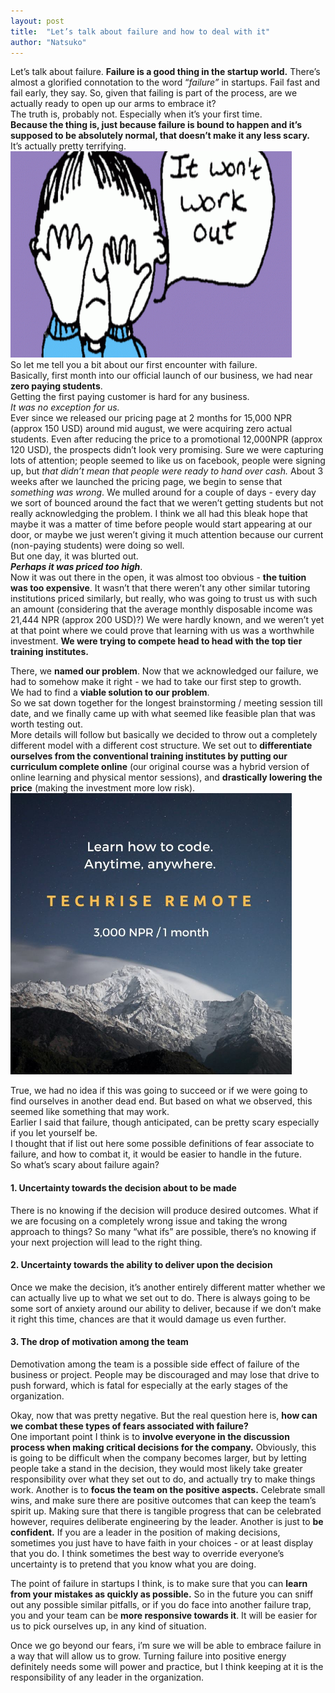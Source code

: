 ```yaml
---
layout: post
title:  "Let’s talk about failure and how to deal with it"
author: "Natsuko"
---
```



Let’s talk about failure. **Failure is a good thing in the startup world.** There’s almost a glorified connotation to the word “*failure”* in startups. Fail fast and fail early, they say. 
So, given that failing is part of the process, are we actually ready to open up our arms to embrace it? <br>
The truth is, probably not. Especially when it’s your first time.<br>
**Because the thing is, just because failure is bound to happen and it’s supposed to be absolutely normal, that doesn’t make it any less scary. <br>**
It’s actually pretty terrifying. 
<br>
<img src="/assets/fail.gif" style="height:330px; width:450px;">
<br>
So let me tell you a bit about our first encounter with failure. 
<br>Basically, first month into our official launch of our business, we had near **zero paying students**.<br>
Getting the first paying customer is hard for any business.<br>
*It was no exception for us.*<br>
Ever since we released our pricing page at 2 months for 15,000 NPR (approx 150 USD) around mid august, we were acquiring zero actual students. Even after reducing the price to a promotional 12,000NPR (approx 120 USD), the prospects didn’t look very promising. Sure we were capturing lots of attention; people seemed to like us on facebook, people were signing up, but *that didn’t mean that people were ready to hand over cash.*
About 3 weeks after we launched the pricing page, we begin to sense that *something was wrong*. We mulled around for a couple of days - every day we sort of bounced around the fact that we weren’t getting students but not really acknowledging the problem. I think we all had this bleak hope that maybe it was a matter of time before people would start appearing at our door, or maybe we just weren’t giving it much attention because our current (non-paying students) were doing so well.  
But one day, it was blurted out. <br>
**<i>Perhaps it was priced too high</i>**.<br>
 Now it was out there in the open, it was almost too obvious - **the tuition was too expensive**. It wasn’t that there weren’t any other similar tutoring institutions priced similarly, but really, who was going to trust us with such an amount (considering that the average monthly disposable income was 21,444 NPR (approx 200 USD)?) We were hardly known, and we weren’t yet at that point where we could prove that learning with us was a worthwhile investment. **We were trying to compete head to head with the top tier training institutes.** 
<br>

There, we **named our problem**. Now that we acknowledged our failure, we had to somehow make it right  - we had to take our first step to growth. <br>
We had to find a **viable solution to our problem**.<br>
So we sat down together for the longest brainstorming / meeting session till date, and we finally came up with what seemed like feasible plan that was worth testing out. <br>
More details will follow but basically we decided to throw out a completely different model with a different cost structure. We set out to **differentiate ourselves from the conventional training institutes by putting our curriculum complete online** (our original course was a hybrid version of online learning and physical mentor sessions), and **drastically lowering the price** (making the investment more low risk). <br>
<img src="/assets/fail2.jpg" style="height:450px; width:450px;">

True, we had no idea if this was going to succeed or if we were going to find ourselves in another dead end. But based on what we observed, this seemed like something that may work. 
<br>
Earlier I said that failure, though anticipated, can be pretty scary especially if you let yourself be. <br>
I thought that if list out here some possible definitions of fear associate to failure, and how to combat it,  it would be easier to handle in the future.<br>
So what’s scary about failure again? <br>
<h4>1. Uncertainty towards the decision about to be made</h4>
There is no knowing if the decision will produce desired outcomes. What if we are focusing on a completely wrong issue and taking the wrong approach to things? So many “what ifs” are possible, there’s no knowing if your next projection will lead to the right thing. <br>
<h4>2. Uncertainty towards the ability to  deliver upon the decision</h4>
Once we make the decision, it’s another entirely different matter whether we can actually live up to what we set out to do. There is always going to be some sort of anxiety around our ability to deliver, because if we don’t make it right this time, chances are that it would damage us even further. <br>
<h4>3. The drop of motivation among the team</h4>
Demotivation among the team is a possible side effect of failure of the business or project. People may be discouraged and may lose that drive to push forward, which is fatal for especially at the early stages of the organization. 
<br>

Okay, now that was pretty negative. But the real question here is, **how can we combat these types of fears associated with failure?** <br>
One important point I think is to **involve everyone in the discussion process when making critical decisions for the company.** Obviously, this is going to be difficult when the company becomes larger, but by letting people take a stand in the decision, they would most likely take greater responsibility over what they set out to do, and actually try to make things work. Another is to **focus the team on the positive aspects.** Celebrate small wins, and make sure there are positive outcomes that can keep the team’s spirit up. Making sure that there is tangible progress that can be celebrated however, requires deliberate engineering by the leader. Another is just to **be confident.** If you are a leader in the position of making decisions, sometimes you just have to have faith in your choices - or at least display that you do. I think sometimes the best way to override everyone’s uncertainty is to pretend that you  know what you are doing. 
<br>

The point of failure in startups I think, is to make sure that you can **learn from your mistakes as quickly as possible.** So in the future you can sniff out any possible similar pitfalls, or if you do face into another failure trap, you and your team can be **more responsive towards it**. It will be easier for us to pick ourselves up, in any kind of situation. 
<br>

Once we go beyond our fears, i’m sure we will be able to embrace failure in a way that will allow us to grow. Turning failure into positive energy definitely needs some will power and practice, but I think keeping at it is the responsibility of any leader in the organization. 




